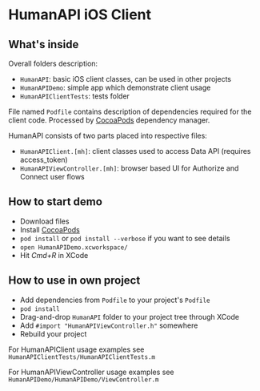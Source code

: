 # HumanAPI iOS Client

## What's inside

Overall folders description:

- `HumanAPI`: basic iOS client classes, can be used in other projects
- `HumanAPIDemo`: simple app which demonstrate client usage
- `HumanAPIClientTests`: tests folder

File named `Podfile` contains description of dependencies required for the client code. Processed by [CocoaPods](http://cocoapods.org/) dependency manager.

HumanAPI consists of two parts placed into respective files:

- `HumanAPIClient.[mh]`: client classes used to access Data API (requires access_token)
- `HumanAPIViewController.[mh]`: browser based UI for Authorize and Connect user flows 

## How to start demo

- Download files
- Install [CocoaPods](http://cocoapods.org/)
- `pod install` or `pod install --verbose` if you want to see details
- `open HumanAPIDemo.xcworkspace/`
- Hit _Cmd+R_ in XCode

## How to use in own project

- Add dependencies from `Podfile` to your project's `Podfile`
- `pod install`
- Drag-and-drop `HumanAPI` folder to your project tree through XCode
- Add `#import "HumanAPIViewController.h"` somewhere
- Rebuild your project

For HumanAPIClient usage examples see `HumanAPIClientTests/HumanAPIClientTests.m`

For HumanAPIViewController usage examples see `HumanAPIDemo/HumanAPIDemo/ViewController.m`